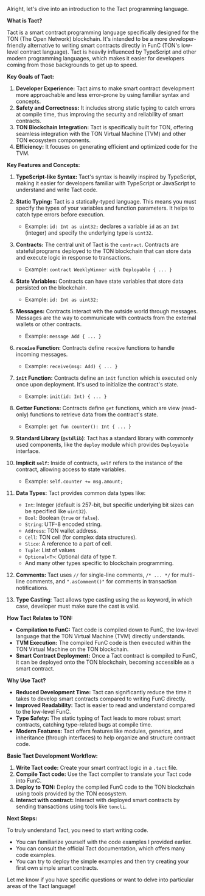 Alright, let's dive into an introduction to the Tact programming language.

**What is Tact?**

Tact is a smart contract programming language specifically designed for the TON (The Open Network) blockchain. It's intended to be a more developer-friendly alternative to writing smart contracts directly in FunC (TON's low-level contract language). Tact is heavily influenced by TypeScript and other modern programming languages, which makes it easier for developers coming from those backgrounds to get up to speed.

**Key Goals of Tact:**

1.  **Developer Experience:** Tact aims to make smart contract development more approachable and less error-prone by using familiar syntax and concepts.
2.  **Safety and Correctness:** It includes strong static typing to catch errors at compile time, thus improving the security and reliability of smart contracts.
3.  **TON Blockchain Integration:** Tact is specifically built for TON, offering seamless integration with the TON Virtual Machine (TVM) and other TON ecosystem components.
4.  **Efficiency:** It focuses on generating efficient and optimized code for the TVM.

**Key Features and Concepts:**

1.  **TypeScript-like Syntax:** Tact's syntax is heavily inspired by TypeScript, making it easier for developers familiar with TypeScript or JavaScript to understand and write Tact code.

2.  **Static Typing:** Tact is a statically-typed language. This means you must specify the types of your variables and function parameters. It helps to catch type errors before execution.

    - Example: `id: Int as uint32;` declares a variable `id` as an `Int` (integer) and specify the underlying type is `uint32`.

3.  **Contracts:** The central unit of Tact is the `contract`. Contracts are stateful programs deployed to the TON blockchain that can store data and execute logic in response to transactions.

    - Example: `contract WeeklyWinner with Deployable { ... }`

4.  **State Variables:** Contracts can have state variables that store data persisted on the blockchain.

    - Example: `id: Int as uint32;`

5.  **Messages:** Contracts interact with the outside world through messages. Messages are the way to communicate with contracts from the external wallets or other contracts.

    - Example: `message Add { ... }`

6.  **`receive` Function:** Contracts define `receive` functions to handle incoming messages.

    - Example: `receive(msg: Add) { ... }`

7.  **`init` Function:** Contracts define an `init` function which is executed only once upon deployment. It's used to initialize the contract's state.

    - Example: `init(id: Int) { ... }`

8.  **Getter Functions:** Contracts define `get` functions, which are view (read-only) functions to retrieve data from the contract's state.

    - Example: `get fun counter(): Int { ... }`

9.  **Standard Library (`@stdlib`)**: Tact has a standard library with commonly used components, like the `deploy` module which provides `Deployable` interface.

10. **Implicit `self`:** Inside of contracts, `self` refers to the instance of the contract, allowing access to state variables.

    - Example: `self.counter += msg.amount;`

11. **Data Types:** Tact provides common data types like:

    - `Int`: Integer (default is 257-bit, but specific underlying bit sizes can be specified like `uint32`).
    - `Bool`: Boolean (`true` or `false`).
    - `String`: UTF-8 encoded string.
    - `Address`: TON wallet address.
    - `Cell`: TON cell (for complex data structures).
    - `Slice`: A reference to a part of cell.
    - `Tuple`: List of values
    - `Optional<T>`: Optional data of type `T`.
    - And many other types specific to blockchain programming.

12. **Comments:** Tact uses `//` for single-line comments, `/* ... */` for multi-line comments, and `".asComment()"` for comments in transaction notifications.

13. **Type Casting**: Tact allows type casting using the `as` keyword, in which case, developer must make sure the cast is valid.

**How Tact Relates to TON:**

- **Compilation to FunC:** Tact code is compiled down to FunC, the low-level language that the TON Virtual Machine (TVM) directly understands.
- **TVM Execution:** The compiled FunC code is then executed within the TON Virtual Machine on the TON blockchain.
- **Smart Contract Deployment:** Once a Tact contract is compiled to FunC, it can be deployed onto the TON blockchain, becoming accessible as a smart contract.

**Why Use Tact?**

- **Reduced Development Time:** Tact can significantly reduce the time it takes to develop smart contracts compared to writing FunC directly.
- **Improved Readability:** Tact is easier to read and understand compared to the low-level FunC.
- **Type Safety:** The static typing of Tact leads to more robust smart contracts, catching type-related bugs at compile time.
- **Modern Features:** Tact offers features like modules, generics, and inheritance (through interfaces) to help organize and structure contract code.

**Basic Tact Development Workflow:**

1.  **Write Tact code:** Create your smart contract logic in a `.tact` file.
2.  **Compile Tact code:** Use the Tact compiler to translate your Tact code into FunC.
3.  **Deploy to TON:** Deploy the compiled FunC code to the TON blockchain using tools provided by the TON ecosystem.
4.  **Interact with contract:** Interact with deployed smart contracts by sending transactions using tools like `toncli`.

**Next Steps:**

To truly understand Tact, you need to start writing code.

- You can familiarize yourself with the code examples I provided earlier.
- You can consult the official Tact documentation, which offers many code examples.
- You can try to deploy the simple examples and then try creating your first own simple smart contracts.

Let me know if you have specific questions or want to delve into particular areas of the Tact language!
